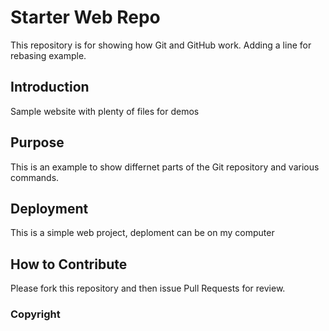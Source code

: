 # Starter Web Repo
This repository is for showing how Git and GitHub work. Adding a line for rebasing example.

## Introduction
Sample website with plenty of files for demos

## Purpose
This is an example to show differnet parts of the Git repository and various commands.

## Deployment
This is a simple web project, deploment can be on my computer

## How to Contribute
Please fork this repository and then issue Pull Requests for review.

### Copyright


